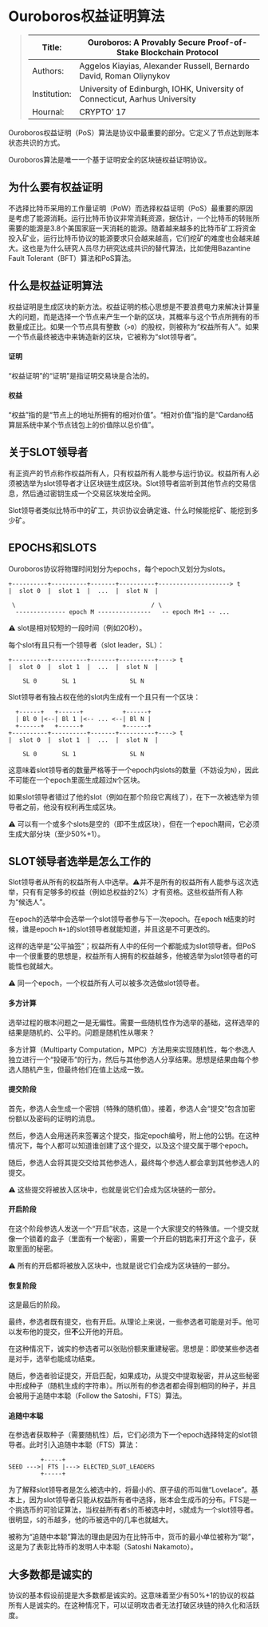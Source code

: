 # Ouroboros权益证明算法

> | Title: | Ouroboros: A Provably Secure Proof-of-Stake Blockchain Protocol |
> | --- | --- |
> | Authors: | Aggelos Kiayias, Alexander Russell, Bernardo David, Roman Oliynykov |
> | Institution: | University of Edinburgh, IOHK, University of Connecticut, Aarhus University |
> | Hournal: | CRYPTO’ 17 |

Ouroboros权益证明（PoS）算法是协议中最重要的部分。它定义了节点达到账本状态共识的方式。

Ouroboros算法是唯一一个基于证明安全的区块链权益证明协议。

## 为什么要有权益证明

不选择比特币采用的工作量证明（PoW）而选择权益证明（PoS）最重要的原因是考虑了能源消耗。运行比特币协议非常消耗资源，据估计，一个比特币的转账所需要的能源是3.8个美国家庭一天消耗的能源。随着越来越多的比特币矿工将资金投入矿业，运行比特币协议的能源要求只会越来越高，它们挖矿的难度也会越来越大。这也是为什么研究人员尽力研究达成共识的替代算法，比如使用Bazantine Fault Tolerant（BFT）算法和PoS算法。

## 什么是权益证明算法

权益证明是生成区块的新方法。权益证明的核心思想是不要浪费电力来解决计算量大的问题，而是选择一个节点来产生一个新的区块，其概率与这个节点所拥有的币数量成正比。如果一个节点具有整数（`>0`）的股权，则被称为“权益所有人”。如果一个节点最终被选中来铸造新的区块，它被称为“slot领导者”。

#### 证明

“权益证明”的“证明”是指证明交易块是合法的。

#### 权益

“权益”指的是“节点上的地址所拥有的相对价值”。“相对价值”指的是“Cardano结算层系统中某个节点钱包上的价值除以总价值”。

## 关于SLOT领导者

有正资产的节点称作权益所有人，只有权益所有人能参与运行协议。权益所有人必须被选举为slot领导者才让区块链生成区块。Slot领导者监听到其他节点的交易信息，然后通过密钥生成一个交易区块发给全网。

Slot领导者类似比特币中的矿工，共识协议会确定谁、什么时候能挖矿、能挖到多少矿。

## EPOCHS和SLOTS

Ouroboros协议将物理时间划分为epochs，每个epoch又划分为slots。

```
+----------+----------+-------+----------+--------------------> t
|  slot 0  |  slot 1  |  ...  |  slot N  |

 \                                      / \
  -------------- epoch M ---------------   -- epoch M+1 -- ...
```

:warning: slot是相对较短的一段时间（例如20秒）。

每个slot有且只有一个领导者（slot leader，SL）：

```
+----------+----------+-------+----------+----> t
|  slot 0  |  slot 1  |  ...  |  slot N  |

    SL 0       SL 1               SL N
```

Slot领导者有独占权在他的slot内生成有一个且只有一个区块：

```
  +------+   +------+           +------+
  | Bl 0 |<--| Bl 1 |<-- ... <--| Bl N |
  +------+   +------+           +------+
+----------+----------+-------+----------+----> t
|  slot 0  |  slot 1  |  ...  |  slot N  |

    SL 0       SL 1               SL N
```

这意味着slot领导者的数量严格等于一个epoch内slots的数量（不妨设为`N`），因此不可能在一个epoch里面生成超过`N`个区块。

如果slot领导者错过了他的slot（例如在那个阶段它离线了），在下一次被选举为领导者之前，他没有权利再生成区块。

:warning: 可以有一个或多个slots是空的（即不生成区块），但在一个epoch期间，它必须生成大部分块（至少50%+1）。

## SLOT领导者选举是怎么工作的

Slot领导者从所有的权益所有人中选举。:warning:并不是所有的权益所有人能参与这次选举，只有有足够多的权益（例如总权益的2%）才有资格。这些权益所有人称为“候选人”。

在epoch的选举中会选举一个slot领导者参与下一次epoch。在epoch `N`结束的时候，谁是epoch `N+1`的slot领导者就能知道，并且这是不可更改的。

这样的选举是“公平抽签”；权益所有人中的任何一个都能成为slot领导者。但PoS中一个很重要的思想是，权益所有人拥有的权益越多，他被选举为slot领导者的可能性也就越大。

:warning: 同一个epoch，一个权益所有人可以被多次选做slot领导者。

#### 多方计算

选举过程的根本问题之一是无偏性。需要一些随机性作为选举的基础，这样选举的结果是随机的、公平的。问题是随机性从哪来？

多方计算（Multiparty Computation，MPC）方法用来实现随机性，每个参选人独立进行一个“投硬币”的行为，然后与其他参选人分享结果。思想是结果由每个参选人随机产生，但最终他们在值上达成一致。

#### 提交阶段

首先，参选人会生成一个密钥（特殊的随机值）。接着，参选人会“提交”包含加密份额以及密码的证明的消息。

然后，参选人会用迷药来签署这个提交，指定epoch编号，附上他的公钥。在这种情况下，每个人都可以知道谁创建了这个提交，以及这个提交属于哪个epoch。

随后，参选人会将其提交交给其他参选人，最终每个参选人都会拿到其他参选人的提交。

:warning: 这些提交将被放入区块中，也就是说它们会成为区块链的一部分。

#### 开启阶段

在这个阶段参选人发送一个“开启”状态，这是一个大家提交的特殊值。一个提交就像一个锁着的盒子（里面有一个秘密），需要一个开启的钥匙来打开这个盒子，获取里面的秘密。

:warning: 所有的开启都将被放入区块中，也就是说它们会成为区块链的一部分。

#### 恢复阶段

这是最后的阶段。

最终，参选者既有提交，也有开启。从理论上来说，一些参选者可能是对手。他可以发布他的提交，但**不**公开他的开启。

在这种情况下，诚实的参选者可以张贴份额来重建秘密。思想是：即使某些参选者是对手，选举也能成功结束。

随后，参选者验证提交，开启匹配，如果成功，从提交中提取秘密，并从这些秘密中形成种子（随机生成的字符串）。所以所有的参选者都会得到相同的种子，并且会被用于追随中本聪（Follow the Satoshi，FTS）算法。

#### 追随中本聪

在参选者获取种子（需要随机性）后，它们必须为下一个epoch选择特定的slot领导者。此时引入追随中本聪（FTS）算法：

```
         +-----+
SEED --->| FTS |---> ELECTED_SLOT_LEADERS
         +-----+
```

为了解释slot领导者是怎么被选中的，将最小的、原子级的币叫做“Lovelace”。基本上，因为slot领导者只能从权益所有者中选择，账本会生成币的分布。FTS是一个挑选币的可验证算法，当权益所有者`S`的币被选中时，`S`就成为一个slot领导者。很明显，`S`的币越多，他的币被选中的几率也就越大。

被称为“追随中本聪”算法的理由是因为在比特币中，货币的最小单位被称为“聪”，这是为了表彰比特币的发明人中本聪（Satoshi Nakamoto）。

## 大多数都是诚实的

协议的基本假设前提是大多数都是诚实的。这意味着至少有50%+1的协议的权益所有人是诚实的。在这种情况下，可以证明攻击者无法打破区块链的持久化和活跃度。

